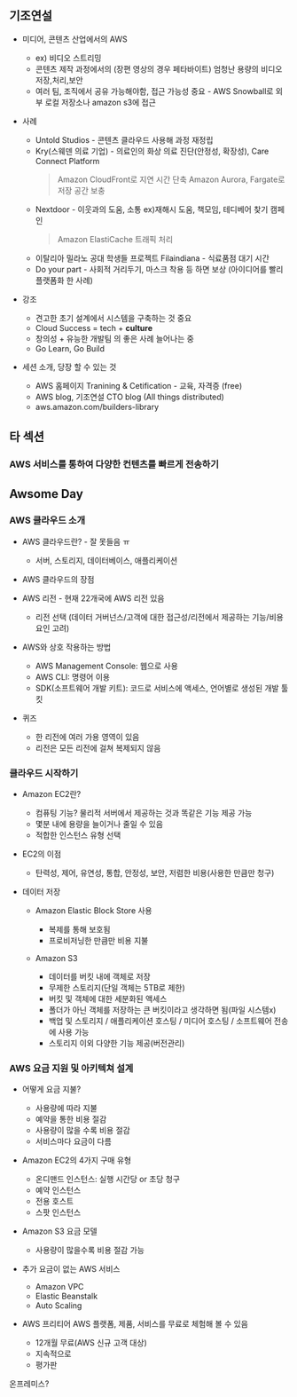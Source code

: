 ## 기조연설
* 미디어, 콘텐츠 산업에서의 AWS
    * ex) 비디오 스트리밍
    * 콘텐츠 제작 과정에서의 (장편 영상의 경우 페타바이트) 엄청난 용량의 비디오 저장,처리,보안
    * 여러 팀, 조직에서 공유 가능해야함, 접근 가능성 중요 - AWS Snowball로 외부 로컬 저장소나 amazon s3에 접근
    
* 사례
    * Untold Studios - 콘텐츠 클라우드 사용해 과정 재정립
    * Kry(스웨덴 의료 기업) - 의료인의 화상 의료 진단(안정성, 확장성), Care Connect Platform
        >Amazon CloudFront로 지연 시간 단축
        Amazon Aurora, Fargate로 저장 공간 보충
    * Nextdoor - 이웃과의 도움, 소통 ex)재해시 도움, 책모임, 테디베어 찾기 캠페인
        > Amazon ElastiCache 트래픽 처리    
    * 이탈리아 밀라노 공대 학생들 프로젝트 Filaindiana - 식료품점 대기 시간
    * Do your part - 사회적 거리두기, 마스크 착용 등 하면 보상 (아이디어를 빨리 플랫폼화 한 사례) 
    
* 강조
    * 견고한 초기 설계에서 시스템을 구축하는 것 중요
    * Cloud Success = tech + **culture**
    * 창의성 + 유능한 개발팀 의 좋은 사례 늘어나는 중
    * Go Learn, Go Build
    
* 세션 소개, 당장 할 수 있는 것
    * AWS 홈페이지 Tranining & Cetification - 교육, 자격증 (free)
    * AWS blog, 기조연설 CTO blog (All things distributed)
    * aws.amazon.com/builders-library


## 타 섹션
### AWS 서비스를 통하여 다양한 컨텐츠를 빠르게 전송하기


## Awsome Day
### AWS 클라우드 소개

* AWS 클라우드란? - 잘 못들음 ㅠ
    * 서버, 스토리지, 데이터베이스, 애플리케이션
* AWS 클라우드의 장점
* AWS 리전 - 현재 22개국에 AWS 리전 있음
    * 리전 선택 (데이터 거버넌스/고객에 대한 접근성/리전에서 제공하는 기능/비용 요인 고려)

* AWS와 상호 작용하는 방법
    * AWS Management Console: 웹으로 사용
    * AWS CLI: 명령어 이용
    * SDK(소프트웨어 개발 키트): 코드로 서비스에 액세스, 언어별로 생성된 개발 툴킷
    
* 퀴즈
    * 한 리전에 여러 가용 영역이 있음
    * 리전은 모든 리전에 걸쳐 복제되지 않음
    
    
### 클라우드 시작하기

* Amazon EC2란?
    * 컴퓨팅 기능? 물리적 서버에서 제공하는 것과 똑같은 기능 제공 가능
    * 몇분 내에 용량을 늘이거나 줄일 수 있음
    * 적합한 인스턴스 유형 선택

* EC2의 이점
    * 탄력성, 제어, 유연성, 통합, 안정성, 보안, 저렴한 비용(사용한 만큼만 청구)
    
* 데이터 저장
    * Amazon Elastic Block Store 사용
        * 복제를 통해 보호됨
        * 프로비저닝한 만큼만 비용 지불
        
    * Amazon S3
        * 데이터를 버킷 내에 객체로 저장
        * 무제한 스토리지(단일 객체는 5TB로 제한)
        * 버킷 및 객체에 대한 세분화된 액세스
        * 폴더가 아닌 객체를 저장하는 큰 버킷이라고 생각하면 됨(파일 시스템x)
        * 백업 및 스토리지 / 애플리케이션 호스팅 / 미디어 호스팅 / 소프트웨어 전송 에 사용 가능
        * 스토리지 이외 다양한 기능 제공(버전관리)
        
        
 ### AWS 요금 지원 및 아키텍쳐 설계
 
 * 어떻게 요금 지불?
    * 사용량에 따라 지불
    * 예약을 통한 비용 절감
    * 사용량이 많을 수록 비용 절감
    * 서비스마다 요금이 다름
    
* Amazon EC2의 4가지 구매 유형
    * 온디맨드 인스턴스: 실행 시간당 or 초당 청구
    * 예약 인스턴스
    * 전용 호스트
    * 스팟 인스턴스
    
* Amazon S3 요금 모델
    * 사용량이 많을수록 비용 절감 가능
    
* 추가 요금이 없는 AWS 서비스
    * Amazon VPC
    * Elastic Beanstalk
    * Auto Scaling

* AWS 프리티어
AWS 플랫폼, 제품, 서비스를 무료로 체험해 볼 수 있음
    * 12개월 무료(AWS 신규 고객 대상)
    * 지속적으로
    * 평가판
    
    
    
    
    
    
 온프레미스?
